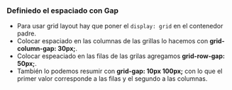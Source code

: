 ### Definiedo el espaciado con Gap
- Para usar grid layout hay que poner el ```display: grid``` en el contenedor padre.
- Colocar espaciado en las columnas de las grillas lo hacemos con **grid-column-gap: 30px;**.
- Colocar espeaciado en las filas de las grilas agregamos **grid-row-gap: 50px;**.
- También lo podemos resumir con **grid-gap: 10px 100px;** con lo que el primer valor corresponde a las filas y el segundo a las columnas.